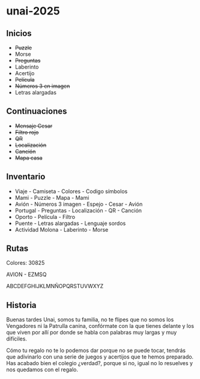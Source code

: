 # unai-2025

## Inicios

* ~~Puzzle~~
* Morse
* ~~Preguntas~~
* Laberinto
* Acertijo
* ~~Película~~
* ~~Números 3 en imagen~~
* Letras alargadas

## Continuaciones

* ~~Mensaje Cesar~~
* ~~Filtro rojo~~
* ~~QR~~
* ~~Localización~~
* ~~Canción~~
* ~~Mapa casa~~

## Inventario



* Viaje - Camiseta - Colores - Codigo símbolos
* Mami - Puzzle - Mapa - Mami
* Avión - Números 3 imagen - Espejo - Cesar - Avión
* Portugal - Preguntas - Localización - QR - Canción
* Oporto - Película - Filtro
* Puente - Letras alargadas - Lenguaje sordos
* Actividad Molona - Laberinto - Morse

## Rutas

Colores: 30825

AVION - EZMSQ

ABCDEFGHIJKLMNÑOPQRSTUVWXYZ

## Historia

Buenas tardes Unai, somos tu familia, no te flipes que no somos los Vengadores ni la Patrulla canina, confórmate con la que tienes delante y los que viven por allí por donde se habla con palabras muy largas y muy difíciles.

Cómo tu regalo no te lo podemos dar porque no se puede tocar, tendrás que adivinarlo con una serie de juegos y acertijos que te hemos preparado. Has acabado bien el colegio ¿verdad?, porque si no, igual no lo resuelves y nos quedamos con el regalo.


